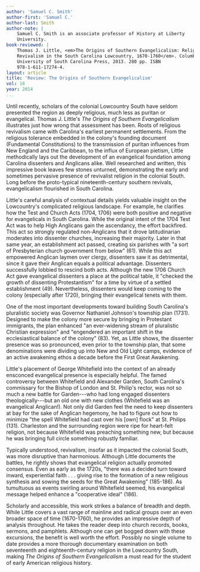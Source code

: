 ```yaml
---
author: 'Samuel C. Smith'
author-first: 'Samuel C.'
author-last: Smith
author-note: |
    Samuel C. Smith is an associate professor of History at Liberty
    University.
book-reviewed: |
    Thomas J. Little, <em>The Origins of Southern Evangelicalism: Religious
    Revivalism in the South Carolina Lowcountry, 1670-1760</em>. Columbia: The
    University of South Carolina Press, 2013. 280 pp. ISBN
    978-1-611-17274-4.
layout: article
title: 'Review: The Origins of Southern Evangelicalism'
vol: 16
year: 2014
...
```


Until recently, scholars of the colonial Lowcountry South have seldom
presented the region as deeply religious, much less as puritan or
evangelical. Thomas J. Little's *The Origins of Southern Evangelicalism*
illustrates just how wrong that assessment has been. Roots of religious
revivalism came with Carolina's earliest permanent settlements. From the
religious tolerance embedded in the colony's founding document
(Fundamental Constitutions) to the transmission of puritan influences
from New England and the Caribbean, to the influx of European pietism,
Little methodically lays out the development of an evangelical
foundation among Carolina dissenters and Anglicans alike. Well
researched and written, this impressive book leaves few stones unturned,
demonstrating the early and sometimes pervasive presence of revivalist
religion in the colonial South. Long before the proto-typical
nineteenth-century southern revivals, evangelicalism flourished in South
Carolina.

Little's careful analysis of contextual details yields valuable insight
on the Lowcountry's complicated religious landscape. For example, he
clarifies how the Test and Church Acts (1704, 1706) were both positive
and negative for evangelicals in South Carolina. While the original
intent of the 1704 Test Act was to help High Anglicans gain the
ascendancy, the effort backfired. This act so strongly regulated
non-Anglicans that it drove latitudinarian moderates into dissenter
churches, increasing their majority. Later in that same year, an
establishment act passed, creating six parishes with "a sort of
Presbyterian church government from below" (61). While this act
empowered Anglican laymen over clergy, dissenters saw it as detrimental,
since it gave their Anglican equals a political advantage. Dissenters
successfully lobbied to rescind both acts. Although the new 1706 Church
Act gave evangelical dissenters a place at the political table, it
"checked the growth of dissenting Protestantism" for a time by virtue of
a settled establishment (49). Nevertheless, dissenters would keep coming
to the colony (especially after 1720), bringing their evangelical tenets
with them.

One of the most important developments toward building South Carolina's
pluralistic society was Governor Nathaniel Johnson's township plan
(1731). Designed to make the colony more secure by bringing in
Protestant immigrants, the plan enhanced "an ever-widening stream of
pluralistic Christian expression" and "engendered an important shift in
the ecclesiastical balance of the colony" (83). Yet, as Little shows,
the dissenter presence was so pronounced, even prior to the township
plan, that some denominations were dividing up into New and Old Light
camps, evidence of an active awakening ethos a decade before the First
Great Awakening.

Little's placement of George Whitefield into the context of an already
ensconced evangelical presence is especially helpful. The famed
controversy between Whitefield and Alexander Garden, South Carolina's
commissary for the Bishop of London and St. Philip's rector, was not so
much a new battle for Garden---who had long engaged dissenters
theologically---but an old one with new clothes (Whitefield was an
evangelical Anglican!). Not only did Garden feel the need to keep
dissenters at bay for the sake of Anglican hegemony, he had to figure
out how to minimize "the spell Whitefield had cast over his [own] flock"
at St. Philips (131). Charleston and the surrounding region were ripe
for heart-felt religion, not because Whitefield was preaching something
new, but because he was bringing full circle something robustly
familiar.

Typically understood, revivalism, insofar as it impacted the colonial
South, was more disruptive than harmonious. Although Little documents
the battles, he rightly shows that evangelical religion actually
promoted consensus. Even as early as the 1720s, "there was a decided
turn toward inward, experiential faith . . . giving rise to the
formation of a new religious synthesis and sowing the seeds for the
Great Awakening" (185-186). As tumultuous as events swirling around
Whitefield seemed, his evangelical message helped enhance a "cooperative
ideal" (186).

Scholarly and accessible, this work strikes a balance of breadth and
depth. While Little covers a vast range of mainline and radical groups
over an even broader space of time (1670-1760), he provides an
impressive depth of analysis throughout. He takes the reader deep into
church records, books, sermons, and pamphlets. Although one can get
bogged down with these excursions, the benefit is well worth the effort.
Possibly no single volume to date provides a more thorough documentary
examination on both seventeenth and eighteenth-century religion in the
Lowcountry South, making *The Origins of Southern Evangelicalism* a must
read for the student of early American religious history.
